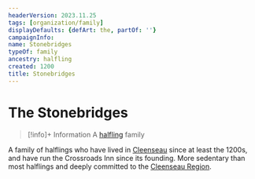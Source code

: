 ```yaml
---
headerVersion: 2023.11.25
tags: [organization/family]
displayDefaults: {defArt: the, partOf: ''}
campaignInfo:
name: Stonebridges
typeOf: family
ancestry: halfling
created: 1200
title: Stonebridges
---
```

# The Stonebridges
>[!info]+ Information
> A [halfling](<../../species/children-of-the-embodied-gods/halflings/halflings.md>) family
> 

A family of halflings who have lived in [Cleenseau](<../../gazetteer/greater-sembara/sembara/barony-of-aveil/cleenseau-region/cleenseau/cleenseau.md>) since at least the 1200s, and have run the Crossroads Inn since its founding. More sedentary than most halflings and deeply committed to the [Cleenseau Region](<../../gazetteer/greater-sembara/sembara/barony-of-aveil/cleenseau-region/cleenseau-region.md>). 


